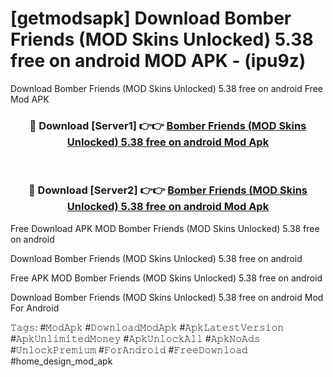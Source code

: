 # [getmodsapk] Download Bomber Friends (MOD Skins Unlocked) 5.38 free on android MOD APK - (ipu9z)
Download Bomber Friends (MOD Skins Unlocked) 5.38 free on android Free Mod APK

<div align="center">
<h3>🔴 Download [Server1] 👉👉 <a href="https://apk-comot.site?title=Bomber_Friends_(MOD_Skins_Unlocked)_5.38_free_on_android">Bomber Friends (MOD Skins Unlocked) 5.38 free on android Mod Apk</a></h3><br>

<h3>🔴 Download [Server2] 👉👉 <a href="https://apk-comot.site?title=Bomber_Friends_(MOD_Skins_Unlocked)_5.38_free_on_android">Bomber Friends (MOD Skins Unlocked) 5.38 free on android Mod Apk</a></h3>
</div>


Free Download APK MOD Bomber Friends (MOD Skins Unlocked) 5.38 free on android

Download Bomber Friends (MOD Skins Unlocked) 5.38 free on android 

Free APK MOD Bomber Friends (MOD Skins Unlocked) 5.38 free on android 

Download Bomber Friends (MOD Skins Unlocked) 5.38 free on android Mod For Android

𝚃𝚊𝚐𝚜: #𝙼𝚘𝚍𝙰𝚙𝚔 #𝙳𝚘𝚠𝚗𝚕𝚘𝚊𝚍𝙼𝚘𝚍𝙰𝚙𝚔 #𝙰𝚙𝚔𝙻𝚊𝚝𝚎𝚜𝚝𝚅𝚎𝚛𝚜𝚒𝚘𝚗 #𝙰𝚙𝚔𝚄𝚗𝚕𝚒𝚖𝚒𝚝𝚎𝚍𝙼𝚘𝚗𝚎𝚢 #𝙰𝚙𝚔𝚄𝚗𝚕𝚘𝚌𝚔𝙰𝚕𝚕 #𝙰𝚙𝚔𝙽𝚘𝙰𝚍𝚜 #𝚄𝚗𝚕𝚘𝚌𝚔𝙿𝚛𝚎𝚖𝚒𝚞𝚖 #𝙵𝚘𝚛𝙰𝚗𝚍𝚛𝚘𝚒𝚍 #𝙵𝚛𝚎𝚎𝙳𝚘𝚠𝚗𝚕𝚘𝚊𝚍 #home_design_mod_apk